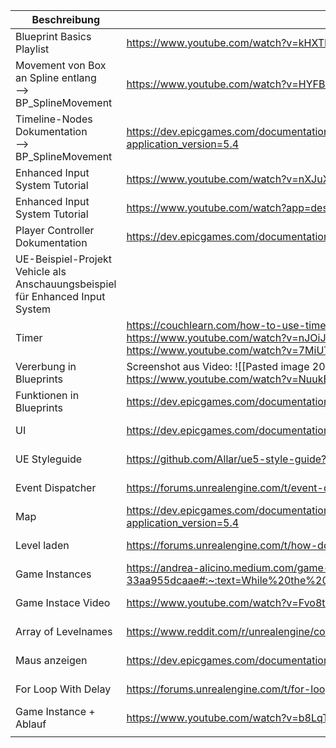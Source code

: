 
| **Beschreibung**                                                              | **Link**                                                                                                                                                   | **Datum**  | **Uhrzeit** | **Kommentar** |
| ----------------------------------------------------------------------------- | ---------------------------------------------------------------------------------------------------------------------------------------------------------- | ---------- | ----------- | ------------- |
| Blueprint Basics Playlist                                                     | https://www.youtube.com/watch?v=kHXTPr2--Fo&list=PLSjzuyuoSi-HyYmO1-Zxsh6wqbyE7JdNV                                                                        | 15.10.2024 | 23.05 Uhr   |               |
| Movement von Box an Spline entlang<br>--> BP_SplineMovement                   | https://www.youtube.com/watch?v=HYFBmx6QRfs                                                                                                                | 26.10.2024 | 15.38 Uhr   |               |
| Timeline-Nodes Dokumentation<br>--> BP_SplineMovement                         | https://dev.epicgames.com/documentation/en-us/unreal-engine/timelines-nodes-in-unreal-engine?application_version=5.4                                       | 27.10.2024 | 18.15 Uhr   |               |
| Enhanced Input System Tutorial                                                | https://www.youtube.com/watch?v=nXJuXUxQfa8                                                                                                                | 01.11.2024 | 12.42 Uhr   |               |
| Enhanced Input System Tutorial                                                | https://www.youtube.com/watch?app=desktop&v=qkEpav10iFc                                                                                                    | 01.11.2024 | 19.54 Uhr   |               |
| Player Controller Dokumentation                                               | https://dev.epicgames.com/documentation/en-us/unreal-engine/player-controllers-in-unreal-engine                                                            | 01.11.2024 | 19.55 Uhr   |               |
| UE-Beispiel-Projekt Vehicle als Anschauungsbeispiel für Enhanced Input System |                                                                                                                                                            |            |             |               |
| Timer                                                                         | https://couchlearn.com/how-to-use-timers-in-unreal-engine-5/<br>https://www.youtube.com/watch?v=nJOiJOnwxEI<br>https://www.youtube.com/watch?v=7MiUTHZKXqY | 10.11.2024 | 17.32 Uhr   |               |
| Vererbung in Blueprints                                                       | Screenshot aus Video: ![[Pasted image 20241121225819.png]]<br>https://www.youtube.com/watch?v=NuukEhphgek                                                  | 21.11.2024 | 22.59 Uhr   |               |
| Funktionen in Blueprints                                                      | https://dev.epicgames.com/documentation/en-us/unreal-engine/functions-in-unreal-engine                                                                     | 21.11.2024 | 23.15 Uhr   | <br>          |
| UI                                                                            | https://dev.epicgames.com/documentation/en-us/unreal-engine/creating-and-displaying-ui?application_version=4.27                                            | 24.11.2024 | 13.01 Uhr   |               |
| UE Styleguide                                                                 | https://github.com/Allar/ue5-style-guide?tab=readme-ov-file#anc                                                                                            | 24.11.24   | 13.04 Uhr   |               |
| Event Dispatcher                                                              | https://forums.unrealengine.com/t/event-dispatchers-explained-finally/55570                                                                                | 25.11.2024 | 04.56 Uhr   |               |
| Map                                                                           | https://dev.epicgames.com/documentation/en-us/unreal-engine/map-containers-in-unreal-engine?application_version=5.4                                        | 25.11.2024 | 07.05 Uhr   |               |
| Level laden                                                                   | https://forums.unrealengine.com/t/how-do-i-load-a-new-map-using-blueprints/279559                                                                          | 02.12.2024 | 15.58 Uhr   |               |
| Game Instances                                                                | https://andrea-alicino.medium.com/game-mode-game-instance-33aa955dcaae#:~:text=While%20the%20Game%20Mode%20deals,%2C%20player%20status%2C%20and%20more.    | 02.12.2024 | 16.06 Uhr   |               |
| Game Instace Video                                                            | https://www.youtube.com/watch?v=Fvo8t3fX3CA                                                                                                                | 02.12.2024 | 16.27 Uhr   |               |
| Array of Levelnames                                                           | https://www.reddit.com/r/unrealengine/comments/ugx1ng/array_of_level_names/                                                                                | 02.12.2024 | 16.33 Uhr   |               |
| Maus anzeigen                                                                 | https://dev.epicgames.com/documentation/en-us/unreal-engine/mouse-control-setup?application_version=4.27                                                   | 06.12.2024 | 22.06 Uhr   |               |
| For Loop With Delay                                                           | https://forums.unrealengine.com/t/for-loop-bp-not-working-with-delay-bp/135853                                                                             | 07.12.2024 | 21.22 Uhr   |               |
| Game Instance + Ablauf                                                        | https://www.youtube.com/watch?v=b8LqTF6qRmQ                                                                                                                | 15.12.2024 | 0.49 Uhr    |               |
|                                                                               |                                                                                                                                                            |            |             |               |


